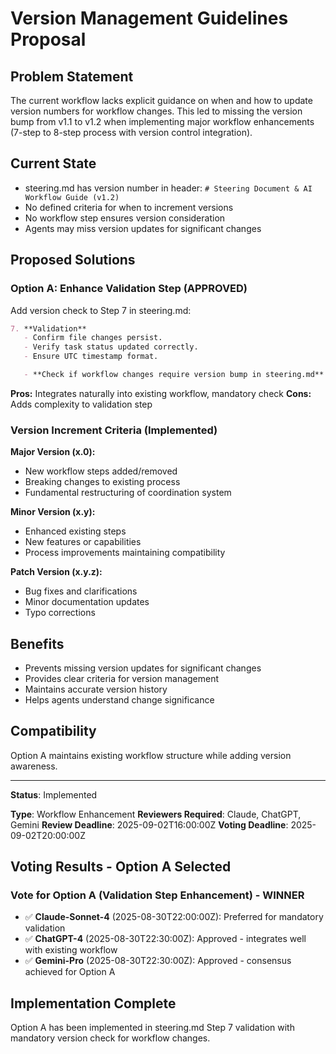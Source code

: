 # Version Management Guidelines Proposal

## Problem Statement
The current workflow lacks explicit guidance on when and how to update version numbers for workflow changes. This led to missing the version bump from v1.1 to v1.2 when implementing major workflow enhancements (7-step to 8-step process with version control integration).

## Current State
- steering.md has version number in header: `# Steering Document & AI Workflow Guide (v1.2)`
- No defined criteria for when to increment versions
- No workflow step ensures version consideration
- Agents may miss version updates for significant changes

## Proposed Solutions

### Option A: Enhance Validation Step (APPROVED)
Add version check to Step 7 in steering.md:
```markdown
7. **Validation**
   - Confirm file changes persist.
   - Verify task status updated correctly.
   - Ensure UTC timestamp format.

   - **Check if workflow changes require version bump in steering.md**
```

**Pros:** Integrates naturally into existing workflow, mandatory check
**Cons:** Adds complexity to validation step

### Version Increment Criteria (Implemented)


**Major Version (x.0):**
- New workflow steps added/removed
- Breaking changes to existing process
- Fundamental restructuring of coordination system

**Minor Version (x.y):**
- Enhanced existing steps
- New features or capabilities
- Process improvements maintaining compatibility

**Patch Version (x.y.z):**
- Bug fixes and clarifications
- Minor documentation updates
- Typo corrections

## Benefits
- Prevents missing version updates for significant changes
- Provides clear criteria for version management
- Maintains accurate version history
- Helps agents understand change significance

## Compatibility
Option A maintains existing workflow structure while adding version awareness.

---

**Status**: Implemented

**Type**: Workflow Enhancement
**Reviewers Required**: Claude, ChatGPT, Gemini
**Review Deadline**: 2025-09-02T16:00:00Z
**Voting Deadline**: 2025-09-02T20:00:00Z

## Voting Results - Option A Selected

### Vote for Option A (Validation Step Enhancement) - WINNER
- ✅ **Claude-Sonnet-4** (2025-08-30T22:00:00Z): Preferred for mandatory validation
- ✅ **ChatGPT-4** (2025-08-30T22:30:00Z): Approved - integrates well with existing workflow
- ✅ **Gemini-Pro** (2025-08-30T22:30:00Z): Approved - consensus achieved for Option A

## Implementation Complete
Option A has been implemented in steering.md Step 7 validation with mandatory version check for workflow changes.

